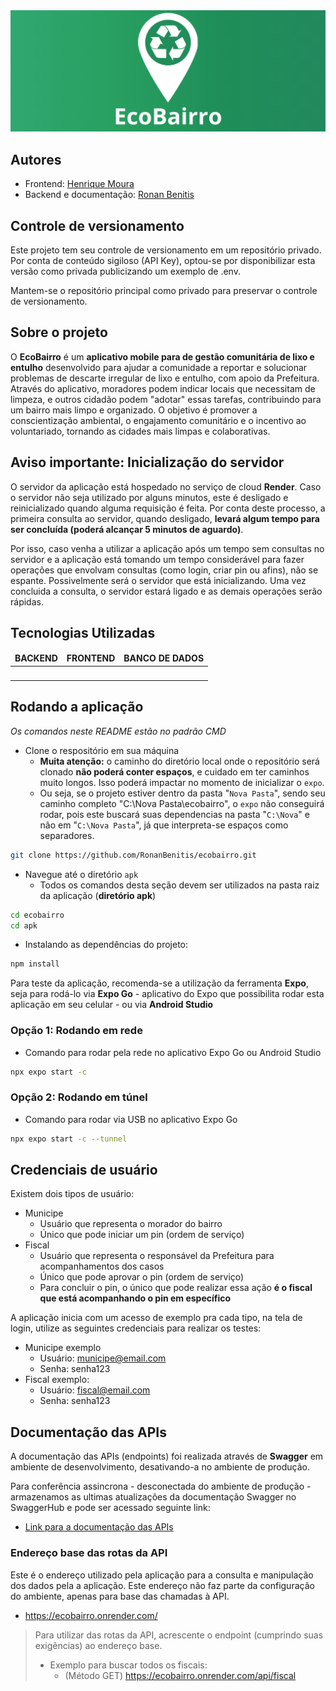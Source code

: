 <img src="_readme_assets/readme_logo.png" alt="Logo">

## Autores
- Frontend: [Henrique Moura](https://github.com/Reyralona)
- Backend e documentação: [Ronan Benitis](https://github.com/RonanBenitis)

## Controle de versionamento
Este projeto tem seu controle de versionamento em um repositório privado. Por conta de conteúdo sigiloso (API Key), optou-se por disponibilizar esta versão como privada publicizando um exemplo de .env.

Mantem-se o repositório principal como privado para preservar o controle de versionamento.

## Sobre o projeto
O **EcoBairro** é um **aplicativo mobile para de gestão comunitária de lixo e entulho** desenvolvido para ajudar a comunidade a reportar e solucionar problemas de descarte irregular de lixo e entulho, com apoio da Prefeitura. Através do aplicativo, moradores podem indicar locais que necessitam de limpeza, e outros cidadão podem "adotar" essas tarefas, contribuindo para um bairro mais limpo e organizado. O objetivo é promover a conscientização ambiental, o engajamento comunitário e o incentivo ao voluntariado, tornando as cidades mais limpas e colaborativas.

## Aviso importante: Inicialização do servidor
O servidor da aplicação está hospedado no serviço de cloud **Render**. Caso o servidor não seja utilizado por alguns minutos, este é desligado e reinicializado quando alguma requisição é feita. Por conta deste processo, a primeira consulta ao servidor, quando desligado, **levará algum tempo para ser concluída (poderá alcançar 5 minutos de aguardo)**.

Por isso, caso venha a utilizar a aplicação após um tempo sem consultas no servidor e a aplicação está tomando um tempo considerável para fazer operações que envolvam consultas (como login, criar pin ou afins), não se espante. Possivelmente será o servidor que está inicializando. Uma vez concluida a consulta, o servidor estará ligado e as demais operações serão rápidas.

## Tecnologias Utilizadas
<table>
  <thead align="center">
    <tr border: none;>
      <td><b>BACKEND</b></td>
      <td><b>FRONTEND</b></td>
      <td><b>BANCO DE DADOS</b></td>
    </tr>
  </thead>
  <tbody align="center">
    <tr>
      <td>
        <img alt="" src="https://img.shields.io/badge/dotnet-sdk8.0-black?style=for-the-badge&logo=dotnet&logoColor=white&labelColor=blue&color=black"/>
        <img alt="" src="https://img.shields.io/badge/Docker-V23.0.3-Black?style=for-the-badge&logo=Docker&logoColor=%23ffffff&labelColor=%230538b3&color=%23000000"/>
        <img alt="" src="https://img.shields.io/badge/Render-Black?style=for-the-badge&logo=Render&logoColor=%23ffffff&labelColor=000000&color=%23000000"/>
      </td>
      <td>
        <img alt="" src="https://img.shields.io/badge/node-v20.16-black?style=for-the-badge&logo=node.js&logoColor=white&labelColor=green&color=black"/>
        <img alt="" src="https://img.shields.io/badge/React_Native-V0.76-Black?style=for-the-badge&logo=React&logoColor=%23ffffff&labelColor=%234ad5ff&color=%23000000"/>
        <img alt="" src="https://img.shields.io/badge/Expo-SDK51.0-Black?style=for-the-badge&logo=Expo&logoColor=%23ffffff&labelColor=%23525252&color=%23000000"/>
      </td>
      <td>
        <img alt="" src="https://img.shields.io/badge/sqlite-black?style=for-the-badge&logo=sqlite&logoColor=white&labelColor=%236cb2e4&color=%236cb2e4"/>
      </td>
    </tr>
  </tbody>
</table>

## Rodando a aplicação
*Os comandos neste README estão no padrão CMD*

- Clone o respositório em sua máquina
  - **Muita atenção:** o caminho do diretório local onde o repositório será clonado **não poderá conter espaços**, e cuidado em ter caminhos muito longos. Isso poderá impactar no momento de inicializar o `expo`.
  - Ou seja, se o projeto estiver dentro da pasta "`Nova Pasta`", sendo seu caminho completo "C:\Nova Pasta\ecobairro", o `expo` não conseguirá rodar, pois este buscará suas dependencias na pasta "`C:\Nova`" e não em "`C:\Nova Pasta`", já que interpreta-se espaços como separadores.
```bash
git clone https://github.com/RonanBenitis/ecobairro.git
```

- Navegue até o diretório `apk`
  - Todos os comandos desta seção devem ser utilizados na pasta raiz da aplicação (**diretório apk**)
```bash
cd ecobairro
cd apk
```

- Instalando as dependências do projeto:
```bash
npm install
```

Para teste da aplicação, recomenda-se a utilização da ferramenta **Expo**, seja para rodá-lo via **Expo Go** - aplicativo do Expo que possibilita rodar esta aplicação em seu celular - ou via **Android Studio**

### Opção 1: Rodando em rede
- Comando para rodar pela rede no aplicativo Expo Go ou Android Studio
```bash
npx expo start -c
```

### Opção 2: Rodando em túnel
- Comando para rodar via USB no aplicativo Expo Go
```bash
npx expo start -c --tunnel
```

## Credenciais de usuário
Existem dois tipos de usuário:
- Municipe
  - Usuário que representa o morador do bairro
  - Único que pode iniciar um pin (ordem de serviço)
- Fiscal
  - Usuário que representa o responsável da Prefeitura para acompanhamentos dos casos
  - Único que pode aprovar o pin (ordem de serviço)
  - Para concluir o pin, o único que pode realizar essa ação **é o fiscal que está acompanhando o pin em específico**

A aplicação inicia com um acesso de exemplo pra cada tipo, na tela de login, utilize as seguintes credenciais para realizar os testes:
- Municipe exemplo
  - Usuário: municipe@email.com
  - Senha: senha123
- Fiscal exemplo:
  - Usuário: fiscal@email.com
  - Senha: senha123

## Documentação das APIs
A documentação das APIs (endpoints) foi realizada através de **Swagger** em ambiente de desenvolvimento, desativando-a no ambiente de produção.

Para conferência assincrona - desconectada do ambiente de produção - armazenamos as ultimas atualizações da documentação Swagger no SwaggerHub e pode ser acessado seguinte link:
- [Link para a documentação das APIs](https://app.swaggerhub.com/apis/ronanbenitis/ecobairro/v0#/)

### Endereço base das rotas da API
Este é o endereço utilizado pela aplicação para a consulta e manipulação dos dados pela a aplicação. Este endereço não faz parte da configuração do ambiente, apenas para base das chamadas à API.
- https://ecobairro.onrender.com/

> Para utilizar das rotas da API, acrescente o endpoint (cumprindo suas exigências) ao endereço base.
> - Exemplo para buscar todos os fiscais:
>   - (Método GET) https://ecobairro.onrender.com/api/fiscal
